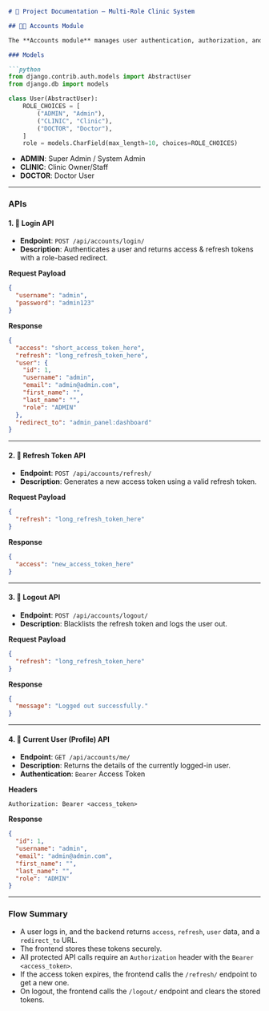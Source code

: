 ````markdown
# 📌 Project Documentation – Multi-Role Clinic System

## 🧑‍💻 Accounts Module

The **Accounts module** manages user authentication, authorization, and role-based access for the system. It uses **JWT (JSON Web Tokens)** for secure login, token refresh, and logout.

### Models

```python
from django.contrib.auth.models import AbstractUser
from django.db import models

class User(AbstractUser):
    ROLE_CHOICES = [
        ("ADMIN", "Admin"),
        ("CLINIC", "Clinic"),
        ("DOCTOR", "Doctor"),
    ]
    role = models.CharField(max_length=10, choices=ROLE_CHOICES)
````

  - **ADMIN**: Super Admin / System Admin
  - **CLINIC**: Clinic Owner/Staff
  - **DOCTOR**: Doctor User

-----

### APIs

#### 1\. 🔑 Login API

  - **Endpoint**: `POST /api/accounts/login/`
  - **Description**: Authenticates a user and returns access & refresh tokens with a role-based redirect.

**Request Payload**

```json
{
  "username": "admin",
  "password": "admin123"
}
```

**Response**

```json
{
  "access": "short_access_token_here",
  "refresh": "long_refresh_token_here",
  "user": {
    "id": 1,
    "username": "admin",
    "email": "admin@admin.com",
    "first_name": "",
    "last_name": "",
    "role": "ADMIN"
  },
  "redirect_to": "admin_panel:dashboard"
}
```

-----

#### 2\. 🔄 Refresh Token API

  - **Endpoint**: `POST /api/accounts/refresh/`
  - **Description**: Generates a new access token using a valid refresh token.

**Request Payload**

```json
{
  "refresh": "long_refresh_token_here"
}
```

**Response**

```json
{
  "access": "new_access_token_here"
}
```

-----

#### 3\. 🚪 Logout API

  - **Endpoint**: `POST /api/accounts/logout/`
  - **Description**: Blacklists the refresh token and logs the user out.

**Request Payload**

```json
{
  "refresh": "long_refresh_token_here"
}
```

**Response**

```json
{
  "message": "Logged out successfully."
}
```

-----

#### 4\. 👤 Current User (Profile) API

  - **Endpoint**: `GET /api/accounts/me/`
  - **Description**: Returns the details of the currently logged-in user.
  - **Authentication**: `Bearer` Access Token

**Headers**

```
Authorization: Bearer <access_token>
```

**Response**

```json
{
  "id": 1,
  "username": "admin",
  "email": "admin@admin.com",
  "first_name": "",
  "last_name": "",
  "role": "ADMIN"
}
```

-----

### Flow Summary

  - A user logs in, and the backend returns `access`, `refresh`, `user` data, and a `redirect_to` URL.
  - The frontend stores these tokens securely.
  - All protected API calls require an `Authorization` header with the `Bearer <access_token>`.
  - If the access token expires, the frontend calls the `/refresh/` endpoint to get a new one.
  - On logout, the frontend calls the `/logout/` endpoint and clears the stored tokens.

<!-- end list -->

